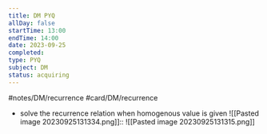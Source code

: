 ```yaml
---
title: DM PYQ
allDay: false
startTime: 13:00
endTime: 14:00
date: 2023-09-25
completed: 
type: PYQ
subject: DM
status: acquiring
---
```

 #notes/DM/recurrence #card/DM/recurrence 
- solve the recurrence relation when homogenous value is given ![[Pasted image 20230925131334.png]]:: ![[Pasted image 20230925131315.png]] <!--SR:!2023-11-02,10,270-->